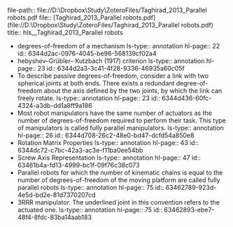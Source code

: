 file-path:: file://D:\Dropbox\Study\ZoteroFiles/Taghirad_2013_Parallel robots.pdf
file:: [Taghirad_2013_Parallel robots.pdf](file://D:\Dropbox\Study\ZoteroFiles/Taghirad_2013_Parallel robots.pdf)
title:: hls__Taghirad_2013_Parallel robots

- degrees-of-freedom of a mechanism
  ls-type:: annotation
  hl-page:: 22
  id:: 6344d2ac-0976-4045-be96-568139cf02a4
- hebyshev–Grübler– Kutzbach (1917) criterion
  ls-type:: annotation
  hl-page:: 23
  id:: 6344d2a3-3c41-4f28-9336-46935a60c05f
- To describe passive degrees-of-freedom, consider a link with two spherical joints at both ends. There exists a redundant degree-of-freedom about the axis defined by the two joints, by which the link can freely rotate. 
  ls-type:: annotation
  hl-page:: 23
  id:: 6344d436-60fc-4324-a3db-dd1a8ff9a186
- Most robot manipulators have the same number of actuators as the number of degrees-of-freedom required to perform their task. This type of manipulators is called fully parallel manipulators.
  ls-type:: annotation
  hl-page:: 26
  id:: 6344d708-26c2-48e0-bd47-dcfd54a850e8
- Rotation Matrix Properties
  ls-type:: annotation
  hl-page:: 43
  id:: 6344dc72-c7bc-42a3-ac3e-f11ba0ee54bb
- Screw Axis Representation
  ls-type:: annotation
  hl-page:: 47
  id:: 63461b4a-fd13-4999-bc1f-09f76c38c073
- Parallel robots for which the number of kinematic chains is equal to the number of degrees-of-freedom of the moving platform are called fully parallel robots 
  ls-type:: annotation
  hl-page:: 75
  id:: 63462789-923d-4e5d-bd2e-81d7370207cd
- 3RRR manipulator. The underlined joint in this convention refers to the actuated one. 
  ls-type:: annotation
  hl-page:: 75
  id:: 63462893-ebe7-48f4-8fdc-83ba14aab183